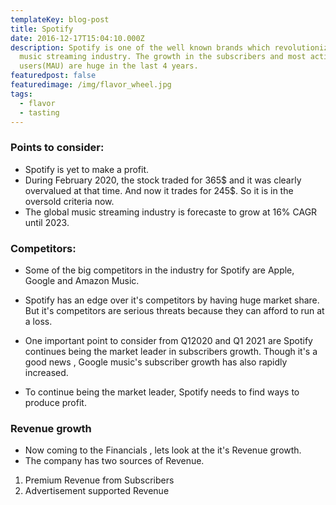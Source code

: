 ```yaml
---
templateKey: blog-post
title: Spotify
date: 2016-12-17T15:04:10.000Z
description: Spotify is one of the well known brands which revolutionized the
  music streaming industry. The growth in the subscribers and most active
  users(MAU) are huge in the last 4 years.
featuredpost: false
featuredimage: /img/flavor_wheel.jpg
tags:
  - flavor
  - tasting
---
```

### Points to consider:

- Spotify is yet to make a profit. 
- During February 2020, the stock traded for 365$ and it was clearly overvalued at that time. And now it trades for 245$. So it is in the oversold criteria now.
- The global music streaming industry is forecaste to grow at 16% CAGR until 2023.
### Competitors:

- Some of the big competitors in the industry for Spotify are Apple, Google and Amazon Music.        
        
- Spotify has an edge over it's competitors by having huge market share. But it's competitors are serious threats because they can afford to run at a loss. 

- One important point to consider  from Q12020 and Q1 2021 are Spotify continues being the market leader in subscribers growth. Though it's a good news , Google music's subscriber growth has also rapidly increased.

- To continue being the market leader, Spotify needs to find ways to produce profit. 


### Revenue growth

- Now coming to the Financials , lets look at the it's Revenue growth.
- The company has two sources of Revenue.
1.  Premium Revenue from Subscribers
2.  Advertisement supported Revenue